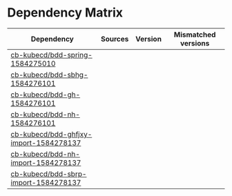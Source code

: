 # Dependency Matrix

Dependency | Sources | Version | Mismatched versions
---------- | ------- | ------- | -------------------
[cb-kubecd/bdd-spring-1584275010](https://github.com/cb-kubecd/bdd-spring-1584275010.git) |  | []() | 
[cb-kubecd/bdd-sbhg-1584276101](https://github.com/cb-kubecd/bdd-sbhg-1584276101.git) |  | []() | 
[cb-kubecd/bdd-gh-1584276101](https://github.com/cb-kubecd/bdd-gh-1584276101.git) |  | []() | 
[cb-kubecd/bdd-nh-1584276101](https://github.com/cb-kubecd/bdd-nh-1584276101.git) |  | []() | 
[cb-kubecd/bdd-ghfjxy-import-1584278137](https://github.com/cb-kubecd/bdd-ghfjxy-import-1584278137.git) |  | []() | 
[cb-kubecd/bdd-nh-import-1584278137](https://github.com/cb-kubecd/bdd-nh-import-1584278137.git) |  | []() | 
[cb-kubecd/bdd-sbrp-import-1584278137](https://github.com/cb-kubecd/bdd-sbrp-import-1584278137.git) |  | []() | 
